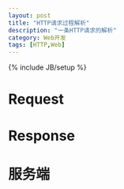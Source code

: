 ```yaml
---
layout: post
title: "HTTP请求过程解析"
description: "一条HTTP请求的解析"
category: Web开发
tags: [HTTP,Web]
---
```

{% include JB/setup %}

# Request

# Response

# 服务端


